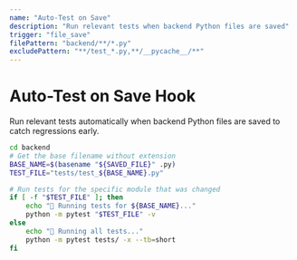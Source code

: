 ```yaml
---
name: "Auto-Test on Save"
description: "Run relevant tests when backend Python files are saved"
trigger: "file_save"
filePattern: "backend/**/*.py"
excludePattern: "**/test_*.py,**/__pycache__/**"
---
```


# Auto-Test on Save Hook

Run relevant tests automatically when backend Python files are saved to catch regressions early.

```bash
cd backend
# Get the base filename without extension
BASE_NAME=$(basename "${SAVED_FILE}" .py)
TEST_FILE="tests/test_${BASE_NAME}.py"

# Run tests for the specific module that was changed
if [ -f "$TEST_FILE" ]; then
    echo "🧪 Running tests for ${BASE_NAME}..."
    python -m pytest "$TEST_FILE" -v
else
    echo "🧪 Running all tests..."
    python -m pytest tests/ -x --tb=short
fi
```